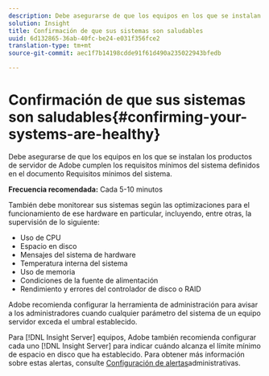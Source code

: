 ```yaml
---
description: Debe asegurarse de que los equipos en los que se instalan los productos de servidor de Adobe cumplen los requisitos mínimos del sistema definidos en el documento Requisitos mínimos del sistema.
solution: Insight
title: Confirmación de que sus sistemas son saludables
uuid: 6d132865-36ab-40fc-be24-e031f356fce2
translation-type: tm+mt
source-git-commit: aec1f7b14198cdde91f61d490a235022943bfedb

---
```



# Confirmación de que sus sistemas son saludables{#confirming-your-systems-are-healthy}

Debe asegurarse de que los equipos en los que se instalan los productos de servidor de Adobe cumplen los requisitos mínimos del sistema definidos en el documento Requisitos mínimos del sistema.

**Frecuencia recomendada:** Cada 5-10 minutos

También debe monitorear sus sistemas según las optimizaciones para el funcionamiento de ese hardware en particular, incluyendo, entre otras, la supervisión de lo siguiente:

* Uso de CPU
* Espacio en disco
* Mensajes del sistema de hardware
* Temperatura interna del sistema
* Uso de memoria
* Condiciones de la fuente de alimentación
* Rendimiento y errores del controlador de disco o RAID

Adobe recomienda configurar la herramienta de administración para avisar a los administradores cuando cualquier parámetro del sistema de un equipo servidor exceda el umbral establecido.

Para [!DNL Insight Server] equipos, Adobe también recomienda configurar cada uno [!DNL Insight Server] para indicar cuándo alcanza el límite mínimo de espacio en disco que ha establecido. Para obtener más información sobre estas alertas, consulte [Configuración de alertas](../../../home/c-inst-svr/c-admin-inst-svr/t-config-adm-alrts.md#task-0858f588da4941aa9d4952f6592681aa)administrativas.
